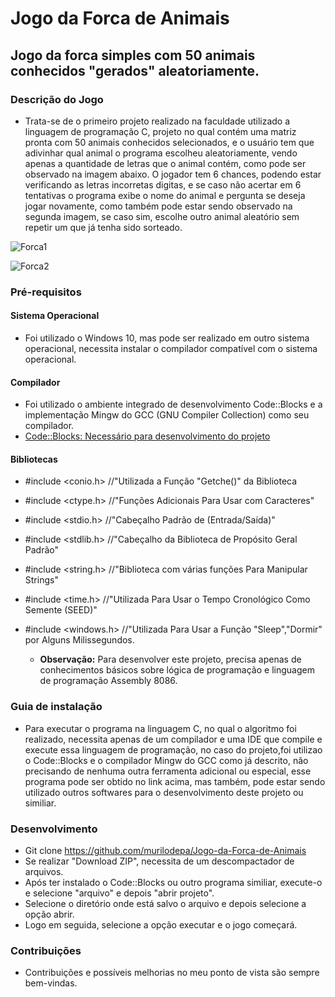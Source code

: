 # Jogo da Forca de Animais

## Jogo da forca simples com 50 animais conhecidos "gerados" aleatoriamente.

### Descrição do Jogo
* Trata-se de o primeiro projeto realizado na faculdade utilizado a linguagem de programação C, projeto no qual contém uma matriz pronta com 50 animais conhecidos selecionados, e o usuário tem que adivinhar qual animal o programa escolheu aleatoriamente, vendo apenas a quantidade de letras que o animal contém, como pode ser observado na imagem abaixo. O jogador tem 6 chances, podendo estar verificando as letras incorretas digitas, e se caso não acertar em 6 tentativas o programa exibe o nome do animal e pergunta se deseja jogar novamente, como também pode estar sendo observado na segunda imagem, se caso sim, escolhe outro animal aleatório sem repetir um que já tenha sido sorteado.

![Forca1](https://user-images.githubusercontent.com/56207941/66264584-71d43780-e7de-11e9-85cf-536e81084488.PNG)

![Forca2](https://user-images.githubusercontent.com/56207941/66264594-95977d80-e7de-11e9-972e-881d4f506d6a.PNG)

### Pré-requisitos
 
#### Sistema Operacional
* Foi utilizado o Windows 10, mas pode ser realizado em outro sistema operacional, necessita instalar o compilador compatível com o sistema operacional.

 #### Compilador
* Foi utilizado o ambiente integrado de desenvolvimento Code::Blocks e a implementação Mingw do GCC (GNU Compiler Collection) como seu compilador.
* <a> [Code::Blocks: Necessário para desenvolvimento do projeto](http://www.codeblocks.org/downloads/26)
 
 #### Bibliotecas
* #include <conio.h>       //"Utilizada a Função "Getche()" da Biblioteca
* #include <ctype.h>       //"Funções Adicionais Para Usar com Caracteres"
* #include <stdio.h>       //"Cabeçalho Padrão de (Entrada/Saída)"
* #include <stdlib.h>      //"Cabeçalho da Biblioteca de Propósito Geral Padrão"
* #include <string.h>      //"Biblioteca com várias funções Para Manipular Strings"
* #include <time.h>        //"Utilizada Para Usar o Tempo Cronológico Como Semente (SEED)"
* #include <windows.h>     //"Utilizada Para Usar a Função "Sleep","Dormir" por Alguns Milissegundos.

   * **Observação:** Para desenvolver este projeto, precisa apenas de conhecimentos básicos sobre lógica de programação e linguagem de programação Assembly 8086.

### Guia de instalação
* Para executar o programa na linguagem C, no qual o algoritmo foi realizado, necessita apenas de um compilador e uma IDE que compile e execute essa linguagem de programação, no caso do projeto,foi utilizao o Code::Blocks e o compilador Mingw do GCC como já descrito, não precisando de nenhuma outra ferramenta adicional ou especial, esse programa pode ser obtido no link acima, mas também, pode estar sendo utilizado outros softwares para o desenvolvimento deste projeto ou similiar.

### Desenvolvimento
* Git clone https://github.com/murilodepa/Jogo-da-Forca-de-Animais
* Se realizar "Download ZIP", necessita de um descompactador de arquivos.
* Após ter instalado o Code::Blocks ou outro programa similiar, execute-o e selecione "arquivo" e depois "abrir projeto".
* Selecione o diretório onde está salvo o arquivo e depois selecione a opção abrir.
* Logo em seguida, selecione a opção executar e o jogo começará.


### Contribuições
- Contribuições e possíveis melhorias no meu ponto de vista são sempre bem-vindas.
